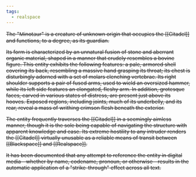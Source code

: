 ```yaml
---
tags:
  - realspace
---
```

~~The "M̶i̶n̶o̶t̶a̶u̶r̶" is a creature of unknown origin that occupies the [[Citadel]] and functions, to a degree, as its guardian.~~

~~Its form is characterized by an unnatural fusion of stone and aberrant organic material, shaped in a manner that crudely resembles a bovine figure. This entity exhibits the following features: a pale, armored shell covering its back, resembling a massive hand grasping its throat; its chest is disturbingly adorned with a set of molars clenching vertebrae. Its right shoulder supports a pair of fused arms, used to wield an oversized hammer, while its left side features an elongated, fleshy arm. In addition, grotesque faces, carved in various states of distress, are present just above its hooves. Exposed regions, including joints, much of its underbelly, and its rear, reveal a mass of writhing crimson flesh beneath the exterior.~~

~~The entity frequently traverses the [[Citadel]] in a seemingly aimless manner, though it is the sole being capable of navigating the structure with apparent knowledge and ease. Its extreme hostility to any intruder renders the [[Citadel]] virtually unusable as a reliable means of transit between [[Blackspace]] and [[Realspace]].~~

~~It has been documented that any attempt to reference the entity in digital media—whether by name, codename, pronoun, or otherwise—results in the automatic application of a "strike-through" effect across all text.~~
